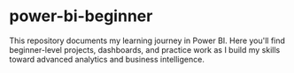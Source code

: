 # power-bi-beginner
This repository documents my learning journey in Power BI. Here you'll find beginner-level projects, dashboards, and practice work as I build my skills toward advanced analytics and business intelligence.

